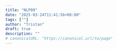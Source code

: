 ```yaml
---
title: "NLP09"
date: "2025-03-24T11:41:56+08:00"
tags: [""]
author: "Tristan"
draft: true
description: ""
# canonicalURL: "https://canonical.url/to/page"
---
```

